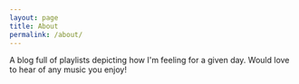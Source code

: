 ```yaml
---
layout: page
title: About
permalink: /about/
---
```


A blog full of playlists depicting how I'm feeling for a given day. Would love to hear of any music you enjoy!
